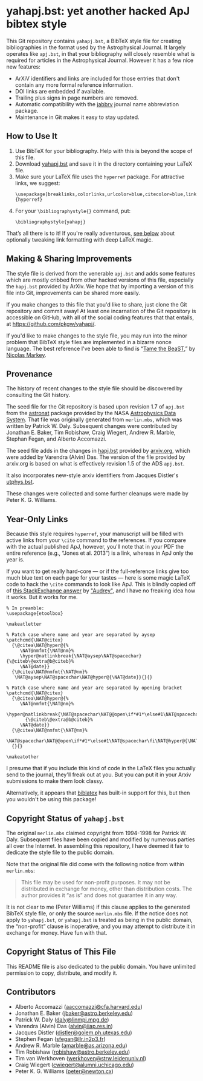 yahapj.bst: yet another hacked ApJ bibtex style
===============================================

This Git repository contains `yahapj.bst`, a BibTeX style file for creating
bibliographies in the format used by the Astrophysical Journal. It largely
operates like `apj.bst`, in that your bibliography will closely resemble what
is required for articles in the Astrophysical Journal. However it has a few
nice new features:

+ ArXiV identifiers and links are included for those entries
  that don't contain any more formal reference information.
+ DOI links are embedded if available.
+ Trailing plus signs in page numbers are removed.
+ Automatic compatibility with the [jabbrv] journal name abbreviation package.
+ Maintenance in Git makes it easy to stay updated.

[jabbrv]: http://www.compholio.com/latex/jabbrv/

How to Use It
-------------

1. Use BibTeX for your bibliography. Help with this is beyond the scope of
   this file.
2. Download [yahapj.bst] and save it in the directory containing your LaTeX
   file.
3. Make sure your LaTeX file uses the `hyperref` package. For attractive
   links, we suggest:
   ```
   \usepackage[breaklinks,colorlinks,urlcolor=blue,citecolor=blue,linkcolor=blue]{hyperref}
   ```
4. For your `\bibliographystyle{}` command, put:
   ```
   \bibliographystyle{yahapj}
   ```

That’s all there is to it! If you're really adventurous, [see
below](#year-only-links) about optionally tweaking link formatting with deep
LaTeX magic.

[yahapj.bst]: https://raw.githubusercontent.com/pkgw/yahapj/master/yahapj.bst


Making & Sharing Improvements
-----------------------------

The style file is derived from the venerable `apj.bst` and adds some features
which are mostly cribbed from other hacked versions of this file, especially
the `hapj.bst` provided by ArXiv. We hope that by importing a version of this
file into Git, improvements can be shared more easily.

If you make changes to this file that you'd like to share, just clone the Git
repository and commit away! At least one incarnation of the Git repository is
accessible on GitHub, with all of the social coding features that that
entails, at https://github.com/pkgw/yahapj/.

If you'd like to make changes to the style file, you may run into the minor
problem that BibTeX style files are implemented in a bizarre nonce language.
The best reference I've been able to find is “[Tame the BeaST][tame],” by
[Nicolas Markey][markey].

[tame]: http://www.lsv.ens-cachan.fr/~markey/BibTeX/doc/ttb_en.pdf
[markey]: http://www.lsv.ens-cachan.fr/~markey/


Provenance
----------

The history of recent changes to the style file should be discovered by
consulting the Git history.

The seed file for the Git repository is based upon revision 1.7 of `apj.bst`
from the [astronat] package provided by the NASA [Astrophysics Data
System][ads]. That file was originally generated from `merlin.mbs`, which was
written by Patrick W. Daly. Subsequent changes were contributed by Jonathan E.
Baker, Tim Robishaw, Craig Wiegert, Andrew R. Marble, Stephan Fegan, and
Alberto Accomazzi.

The seed file adds in the changes in [hapj.bst] provided by
[arxiv.org][arxiv], which were added by Varendra (Alvin) Das. The version of
the file provided by arxiv.org is based on what is effectively revision 1.5 of
the ADS `apj.bst`.

It also incorporates new-style arxiv identifiers from Jacques Distler's
[utphys.bst].

These changes were collected and some further cleanups were made by Peter K.
G. Williams.

[ads]: http://adsabs.harvard.edu/
[arxiv]: http://arxiv.org/
[astronat]: http://ads.harvard.edu/pubs/bibtex/astronat/
[hapj.bst]: http://arxiv.org/hypertex/bibstyles/
[utphys.bst]: http://golem.ph.utexas.edu/~distler/TeXstuff/utphys.bst


Year-Only Links
---------------

Because this style requires `hyperref`, your manuscript will be filled with
active links from your `\cite` command to the references. If you compare with
the actual published ApJ, however, you'll note that in your PDF the entire
reference (e.g., “Jones et al. 2013”) is a link, whereas in ApJ only the year
is.

If you want to get really hard-core — or if the full-reference links give too
much blue text on each page for your tastes — here is some magic LaTeX code to
hack the `\cite` commands to look like ApJ. This is blindly copied off of
[this StackExchange answer] by ["Audrey"], and I have no freaking idea how it
works. But it works for me.

    % In preamble:
    \usepackage{etoolbox}
    
    \makeatletter
    
    % Patch case where name and year are separated by aysep
    \patchcmd{\NAT@citex}
      {\@citea\NAT@hyper@{%
         \NAT@nmfmt{\NAT@nm}%
         \hyper@natlinkbreak{\NAT@aysep\NAT@spacechar}{\@citeb\@extra@b@citeb}%
         \NAT@date}}
      {\@citea\NAT@nmfmt{\NAT@nm}%
       \NAT@aysep\NAT@spacechar\NAT@hyper@{\NAT@date}}{}{}
    
    % Patch case where name and year are separated by opening bracket
    \patchcmd{\NAT@citex}
      {\@citea\NAT@hyper@{%
         \NAT@nmfmt{\NAT@nm}%
         \hyper@natlinkbreak{\NAT@spacechar\NAT@@open\if*#1*\else#1\NAT@spacechar\fi}%
           {\@citeb\@extra@b@citeb}%
         \NAT@date}}
      {\@citea\NAT@nmfmt{\NAT@nm}%
       \NAT@spacechar\NAT@@open\if*#1*\else#1\NAT@spacechar\fi\NAT@hyper@{\NAT@date}}
      {}{}
    
    \makeatother

I presume that if you include this kind of code in the LaTeX files you
actually send to the journal, they'll freak out at you. But you can put it in
your Arxiv submissions to make them look classy.

[this StackExchange answer]: http://tex.stackexchange.com/a/27311
["Audrey"]: http://tex.stackexchange.com/users/4483/audrey

Alternatively, it appears that [biblatex] has built-in support for this, but
then you wouldn't be using this package!

[biblatex]: http://www.ctan.org/pkg/biblatex


Copyright Status of `yahapj.bst`
--------------------------------

The original `merlin.mbs` claimed copyright from 1994-1998 for Patrick W.
Daly. Subsequent files have been copied and modified by numerous parties all
over the Internet. In assembling this repository, I have deemed it fair to
dedicate the style file to the public domain.

Note that the original file did come with the following notice from within
`merlin.mbs`:

> This file may be used for non-profit purposes. It may not be distributed in
> exchange for money, other than distribution costs. The author provides it
> “as is” and does not guarantee it in any way.

It is not clear to me (Peter Williams) if this clause applies to the generated
BibTeX style file, or only the source `merlin.mbs` file. If the notice does
not apply to `yahapj.bst`, or `yahapj.bst` is treated as being in the public
domain, the “non-profit” clause is inoperative, and you may attempt to
distribute it in exchange for money. Have fun with that.


Copyright Status of This File
-----------------------------

This README file is also dedicated to the public domain. You have unlimited
permission to copy, distribute, and modify it.


Contributors
------------

+ Alberto Accomazzi (aaccomazzi@cfa.harvard.edu)
+ Jonathan E. Baker (jbaker@astro.berkeley.edu)
+ Patrick W. Daly (daly@linmpi.mpg.de)
+ Varendra (Alvin) Das (alvin@iiap.res.in)
+ Jacques Distler (distler@golem.ph.utexas.edu)
+ Stephen Fegan (sfegan@llr.in2p3.fr)
+ Andrew R. Marble (amarble@as.arizona.edu)
+ Tim Robishaw (robishaw@astro.berkeley.edu)
+ Tim van Werkhoven (werkhoven@strw.leidenuniv.nl)
+ Craig Wiegert (cwiegert@alumni.uchicago.edu)
+ Peter K. G. Williams (peter@newton.cx)
